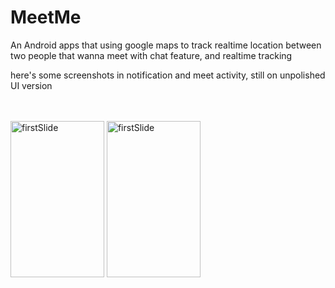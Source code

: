 # MeetMe
An Android apps that using google maps to track realtime location between two people that wanna meet with chat feature, and realtime tracking

here's some screenshots in notification and meet activity, still on unpolished UI version

<br>
<br>
<img src="https://github.com/aladhims/MeetMe/blob/master/Screenshots/meet.png" width="150" height="250" alt="firstSlide" margin-right="10px">

<img src="https://github.com/aladhims/MeetMe/blob/master/Screenshots/notification.png" width="150" height="250" alt="firstSlide" margin-right="10px">

